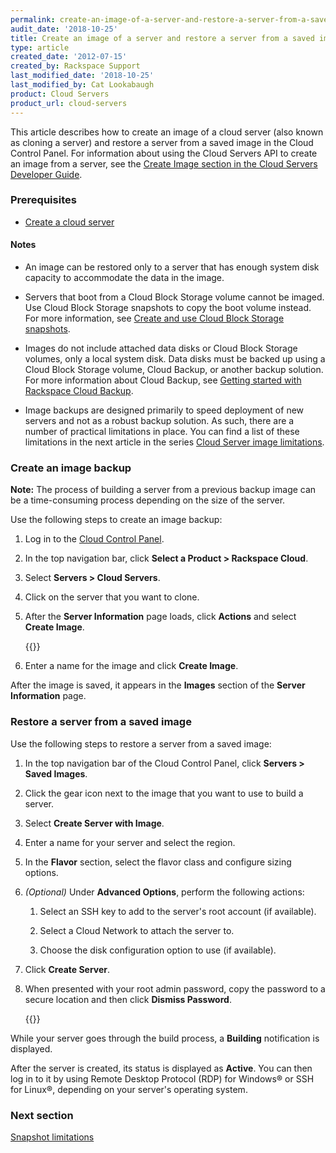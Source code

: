 ```yaml
---
permalink: create-an-image-of-a-server-and-restore-a-server-from-a-saved-image/
audit_date: '2018-10-25'
title: Create an image of a server and restore a server from a saved image
type: article
created_date: '2012-07-15'
created_by: Rackspace Support
last_modified_date: '2018-10-25'
last_modified_by: Cat Lookabaugh
product: Cloud Servers
product_url: cloud-servers
---
```


This article describes how to create an image of a cloud server (also known as
cloning a server) and restore a server from a saved image in the Cloud Control
Panel. For information about using the Cloud Servers API to create an image from
a server, see the [Create Image section in the Cloud Servers Developer Guide](https://docs.rackspace.com/docs/cloud-servers/v2/developer-guide/#create-image-of-specified-server).

### Prerequisites

- [Create a cloud server](/how-to/create-a-cloud-server)

#### Notes

- An image can be restored only to a server that has enough system disk capacity
to accommodate the data in the image.

- Servers that boot from a Cloud Block Storage volume cannot be imaged. Use
Cloud Block Storage snapshots to copy the boot volume instead. For more
information, see [Create and use Cloud Block Storage snapshots](/how-to/create-and-use-cloud-block-storage-snapshots).

- Images do not include attached data disks or Cloud Block Storage volumes,
only a local system disk. Data disks must be backed up using a Cloud Block
Storage volume, Cloud Backup, or another backup solution. For more information
about Cloud Backup, see [Getting started with Rackspace Cloud Backup](/how-to/cloud-backup).

-  Image backups are designed primarily to speed deployment of new servers and
not as a robust backup solution. As such, there are a number of practical
limitations in place. You can find a list of these limitations in the next
article in the series [Cloud Server image limitations](/how-to/rackspace-cloud-essentials-cloud-server-image-limitations).

### Create an image backup

**Note:** The process of building a server from a previous backup image can be
a time-consuming process depending on the size of the server.

Use the following steps to create an image backup:

1. Log in to the [Cloud Control Panel](https://login.rackspace.com).

2. In the top navigation bar, click **Select a Product > Rackspace Cloud**.

3. Select **Servers > Cloud Servers**.

4. Click on the server that you want to clone.

5. After the **Server Information** page loads, click **Actions** and select **Create Image**.

    {{<image src="ScreenShot2015-01-12at5.25.09AM.png" alt="" title="">}}

6. Enter a name for the image and click **Create Image**.

After the image is saved, it appears in the **Images** section of the **Server Information** page.

### Restore a server from a saved image

Use the following steps to restore a server from a saved image:

1. In the top navigation bar of the Cloud Control Panel, click **Servers > Saved Images**.

2. Click the gear icon next to the image that you want to use to build a server.

3. Select **Create Server with Image**.

4. Enter a name for your server and select the region.

5. In the **Flavor** section, select the flavor class and configure sizing options.

6. *(Optional)* Under **Advanced Options**, perform the following actions:

     1. Select an SSH key to add to the server's root account (if available).

     2. Select a Cloud Network to attach the server to.

     3. Choose the disk configuration option to use (if available).

7. Click **Create Server**.

8. When presented with your root admin password, copy the password to a secure location and then click **Dismiss Password**.

	{{<image src="1405-7.png" alt="" title="">}}

While your server goes through the build process, a **Building** notification
is displayed.

After the server is created, its status is displayed as **Active**. You can then
log in to it by using Remote Desktop Protocol (RDP) for Windows&reg; or SSH for
Linux&reg;, depending on your server's operating system.

### Next section

[Snapshot limitations](/how-to/rackspace-cloud-essentials-cloud-server-image-limitations)
